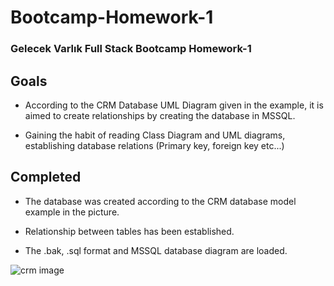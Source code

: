 # Bootcamp-Homework-1

### Gelecek Varlık Full Stack Bootcamp Homework-1

## Goals
- According to the CRM Database UML Diagram given in the example, it is aimed to create relationships by creating the database in MSSQL.<br/>

- Gaining the habit of reading Class Diagram and UML diagrams, establishing database relations (Primary key, foreign key etc...)

## Completed
- The database was created according to the CRM database model example in the picture.<br/>

- Relationship between tables has been established.<br/>

- The .bak, .sql format and MSSQL database diagram are loaded.<br/>



![crm image](https://user-images.githubusercontent.com/86821706/166126572-afbf01a0-8462-4f8f-aa76-4a2353ecdcd8.jpg)
